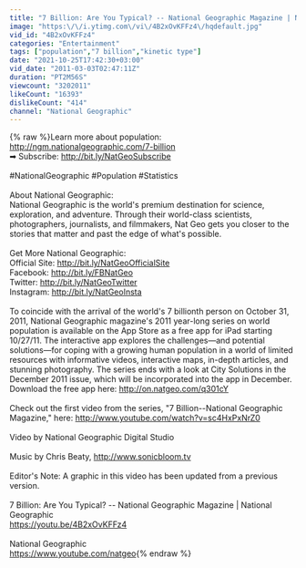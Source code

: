 ```yaml
---
title: "7 Billion: Are You Typical? -- National Geographic Magazine | National Geographic"
image: "https:\/\/i.ytimg.com\/vi\/4B2xOvKFFz4\/hqdefault.jpg"
vid_id: "4B2xOvKFFz4"
categories: "Entertainment"
tags: ["population","7 billion","kinetic type"]
date: "2021-10-25T17:42:30+03:00"
vid_date: "2011-03-03T02:47:11Z"
duration: "PT2M56S"
viewcount: "3202011"
likeCount: "16393"
dislikeCount: "414"
channel: "National Geographic"
---
```

{% raw %}Learn more about population: <a rel="nofollow" target="blank" href="http://ngm.nationalgeographic.com/7-billion">http://ngm.nationalgeographic.com/7-billion</a><br />➡ Subscribe: <a rel="nofollow" target="blank" href="http://bit.ly/NatGeoSubscribe">http://bit.ly/NatGeoSubscribe</a><br /><br />#NationalGeographic #Population #Statistics<br /><br />About National Geographic:<br />National Geographic is the world's premium destination for science, exploration, and adventure. Through their world-class scientists, photographers, journalists, and filmmakers, Nat Geo gets you closer to the stories that matter and past the edge of what's possible.<br /><br />Get More National Geographic:<br />Official Site: <a rel="nofollow" target="blank" href="http://bit.ly/NatGeoOfficialSite">http://bit.ly/NatGeoOfficialSite</a><br />Facebook: <a rel="nofollow" target="blank" href="http://bit.ly/FBNatGeo">http://bit.ly/FBNatGeo</a><br />Twitter: <a rel="nofollow" target="blank" href="http://bit.ly/NatGeoTwitter">http://bit.ly/NatGeoTwitter</a><br />Instagram: <a rel="nofollow" target="blank" href="http://bit.ly/NatGeoInsta">http://bit.ly/NatGeoInsta</a><br /><br />To coincide with the arrival of the world's 7 billionth person on October 31, 2011, National Geographic magazine's 2011 year-long series on world population is available on the App Store as a free app for iPad starting 10/27/11.  The interactive app explores the challenges—and potential solutions—for coping with a growing human population in a world of limited resources with informative videos, interactive maps, in-depth articles, and stunning photography. The series ends with a look at City Solutions in the December 2011 issue, which will be incorporated into the app in December.  Download the free app here: <a rel="nofollow" target="blank" href="http://on.natgeo.com/q301cY">http://on.natgeo.com/q301cY</a><br /><br />Check out the first video from the series, &quot;7 Billion--National Geographic Magazine,&quot; here: <a rel="nofollow" target="blank" href="http://www.youtube.com/watch?v=sc4HxPxNrZ0">http://www.youtube.com/watch?v=sc4HxPxNrZ0</a><br /><br />Video by National Geographic Digital Studio<br /><br />Music by Chris Beaty, <a rel="nofollow" target="blank" href="http://www.sonicbloom.tv">http://www.sonicbloom.tv</a><br /><br />Editor's Note: A graphic in this video has been updated from a previous version.<br /><br />7 Billion: Are You Typical? -- National Geographic Magazine | National Geographic<br /><a rel="nofollow" target="blank" href="https://youtu.be/4B2xOvKFFz4">https://youtu.be/4B2xOvKFFz4</a><br /><br />National Geographic<br /><a rel="nofollow" target="blank" href="https://www.youtube.com/natgeo">https://www.youtube.com/natgeo</a>{% endraw %}

